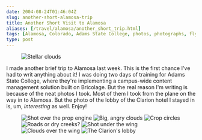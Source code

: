 ```yaml
--- 
date: 2004-08-24T01:46:04Z
slug: another-short-alamosa-trip
title: Another Short Visit to Alamosa
aliases: [/travel/alamosa/another_short_trip.html]
tags: [Alamosa, Colorado, Adams State College, photos, photographs, flying, pictures, cloud computing, crop circles]
type: post
---
```


<figure><img src="/2004/08/another-short-alamosa-trip/stellar_clouds.jpg" alt="Stellar clouds" class="center" /></figure>

<p>I made another brief trip to Alamosa last week. This is the first chance
I've had to writ anything about it! I was doing two days of training for
Adams State College, where they're implementing a campus-wide content
management solution built on Bricolage. But the real reason I'm writing is
because of the neat photos I took. Most of them I took from the plane on
the way in to Alamosa. But the photo of the lobby of the Clarion hotel I stayed
in is, um, <em>interesting</em> as well. Enjoy!</p>

<figure>
<img src="/2004/08/another-short-alamosa-trip/over_engine.jpg" alt="Shot over the prop engine" />
<img src="/2004/08/another-short-alamosa-trip/angry_clouds.jpg" alt="Big, angry clouds" />
<img src="/2004/08/another-short-alamosa-trip/crop_circles.jpg" alt="Crop circles" />
<img src="/2004/08/another-short-alamosa-trip/road_wing.jpg" alt="Roads or dry creeks?" />
<img src="/2004/08/another-short-alamosa-trip/under_wing.jpg" alt="Shot under the wing" />
<img src="/2004/08/another-short-alamosa-trip/wing_clouds.jpg" alt="Clouds over the wing" />
<img src="/2004/08/another-short-alamosa-trip/lobby.jpg" alt="The Clarion's lobby" />
</figure>
